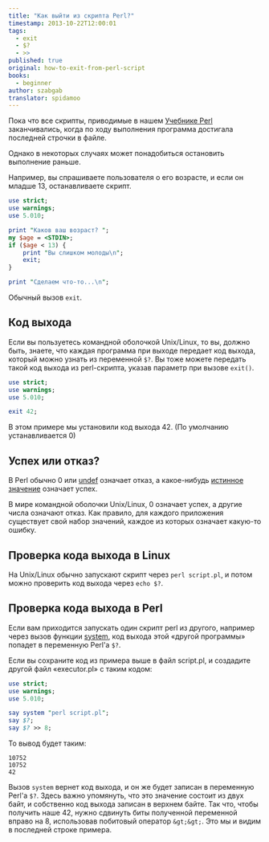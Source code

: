 ```yaml
---
title: "Как выйти из скрипта Perl?"
timestamp: 2013-10-22T12:00:01
tags:
  - exit
  - $?
  - >>
published: true
original: how-to-exit-from-perl-script
books:
  - beginner
author: szabgab
translator: spidamoo
---
```


Пока что все скрипты, приводимые в нашем [Учебнике Perl](/perl-tutorial) заканчивались,
когда по ходу выполнения программа достигала последней строчки в файле.

Однако в некоторых случаях может понадобиться остановить выполнение раньше.

Например, вы спрашиваете пользователя о его возрасте, и если он младше 13, останавливаете скрипт.


```perl
use strict;
use warnings;
use 5.010;

print "Каков ваш возраст? ";
my $age = <STDIN>;
if ($age < 13) {
    print "Вы слишком молоды\n";
    exit;
}

print "Сделаем что-то...\n";
```

Обычный вызов `exit`.

## Код выхода

Если вы пользуетесь командной оболочкой Unix/Linux, то вы, должно быть, знаете, что каждая программа
при выходе передает код выхода, который можно узнать из переменной `$?`. Вы тоже можете 
передать такой код выхода из perl-скрипта, указав параметр при вызове `exit()`.


```perl
use strict;
use warnings;
use 5.010;

exit 42;
```

В этом примере мы установили код выхода 42. (По умолчанию устанавливается 0)

## Успех или отказ?

В Perl обычно 0 или [undef](/undef-i-defined-v-perl) означает отказ, а какое-нибудь
[истинное значение](/bulevy-znacheniya-v-perl) означает успех.

В мире командной оболочки Unix/Linux, 0 означает успех, а другие числа означают отказ. Как правило,
для каждого приложения существует свой набор значений, каждое из которых означает какую-то ошибку.


## Проверка кода выхода в Linux

На Unix/Linux обычно запускают скрипт через `perl script.pl`, и потом можно проверить код
выхода через `echo $?`.

## Проверка кода выхода в Perl

Если вам приходится запускать один скрипт perl из другого, например через вызов функции
[system](/zapusk-vneshnih-programm-iz-perl), код выхода этой &laquo;другой 
программы&raquo; попадет в переменную Perl'а `$?`.

Если вы сохраните код из примера выше в файл script.pl, и создадите другой файл 
&laquo;executor.pl&raquo; с таким кодом:


```perl
use strict;
use warnings;
use 5.010;

say system "perl script.pl";
say $?;
say $? >> 8;
```

То вывод будет таким:

```
10752
10752
42
```

Вызов `system` вернет код выхода, и он же будет записан в переменную Perl'а `$?`. 
Здесь важно упомянуть, что это значение состоит из двух байт, и собственно код выхода записан в
верхнем байте. Так что, чтобы получить наше 42, нужно сдвинуть биты полученной переменной вправо на 
8, использовав побитовый оператор `&gt;&gt;`. Это мы и видим в последней строке примера.

